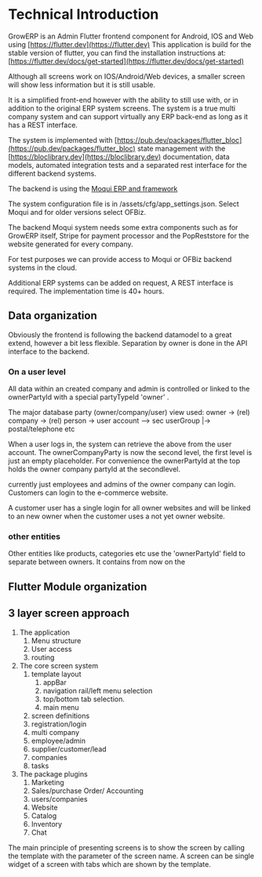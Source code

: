 # Technical Introduction
GrowERP is an Admin Flutter frontend component for Android, IOS and Web using [https://flutter.dev](https://flutter.dev) This application is build for the stable version of flutter, you can find the installation instructions at: [https://flutter.dev/docs/get-started](https://flutter.dev/docs/get-started)

Although all screens work on IOS/Android/Web devices, a smaller screen will show less information but it is still usable.

It is a simplified front-end however with the ability to still use with, or in addition to the original ERP system screens. The system is a true multi company system and can support virtually any ERP back-end as long as it has a REST interface.

The system is implemented with [https://pub.dev/packages/flutter_bloc](https://pub.dev/packages/flutter_bloc) state management with the [https://bloclibrary.dev](https://bloclibrary.dev) documentation, data models, automated integration tests and a separated rest interface for the different backend systems.

The backend is using the [Moqui ERP and framework](https://www.moqui.org)

The system configuration file is in /assets/cfg/app_settings.json. Select Moqui and for older versions select OFBiz.

The backend Moqui system needs some extra components such as for GrowERP itself, Stripe for payment processor and the PopReststore for the website generated for every company.

For test purposes we can provide access to Moqui or OFBiz backend systems in the cloud.

Additional ERP systems can be added on request, A REST interface is required. The implementation time is 40+ hours.

## Data organization

Obviously the frontend is following the backend datamodel to a great extend, however a bit less flexible. Separation by owner is done in the API interface to the backend.

### On a user level
All data within an created company and admin is controlled or linked to the ownerPartyId with a special partyTypeId 'owner' .

The major database party (owner/company/user) view used:
	owner -> (rel) company  -> (rel) person -> user account --> sec userGroup
										    |-> postal/telephone etc

When a user logs in, the system can retrieve the above from the user account.
The ownerCompanyParty is now the second level, the first level is just an empty placeholder. For convenience the ownerPartyId at the top holds the owner company partyId at the secondlevel.

currently just employees and admins of the owner company can login. Customers can login to the e-commerce website.

A customer user has a single login for all owner websites and will be linked to an new owner when the customer uses a not yet owner website.

### other entities
Other entities like products, categories etc use the 'ownerPartyId' field to separate between owners. It contains from now on the 

## Flutter Module organization
## 3 layer screen approach

1. The application
	1. Menu structure
	2. User access
	3. routing
2. The core screen system
	1. template layout
		1. appBar
		2. navigation rail/left menu selection
		3. top/bottom tab selection.
		4. main menu
	2. screen definitions
	3. registration/login
	4. multi company
	5. employee/admin
	6. supplier/customer/lead
	7. companies
	8. tasks
3. The package plugins
	1. Marketing
	2. Sales/purchase Order/ Accounting
	3. users/companies
	4. Website
	5. Catalog
	6. Inventory
	7. Chat

The main principle of presenting screens is to show the screen by calling the template with the parameter of the screen name. A screen can be single widget of a screen with tabs which are shown by the template.